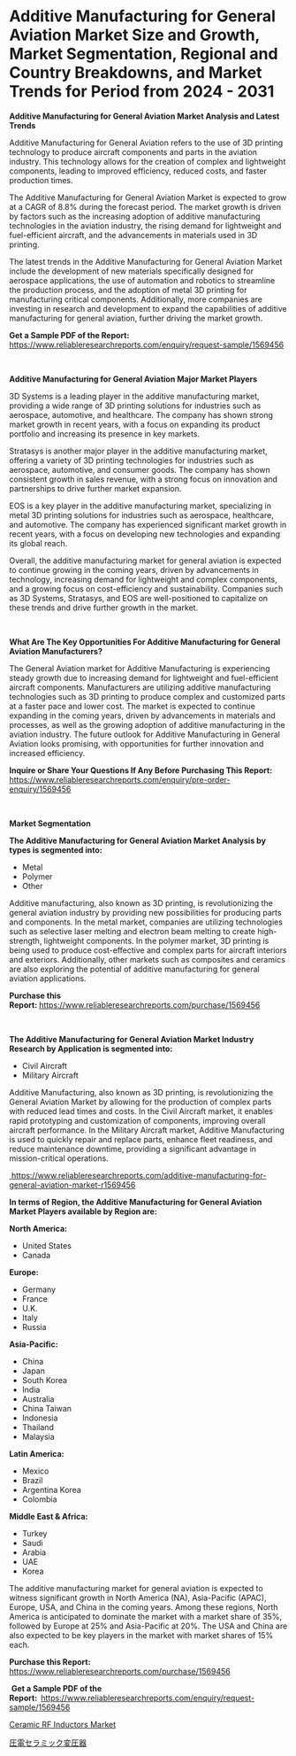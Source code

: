<p><h1>Additive Manufacturing for General Aviation Market Size and Growth, Market Segmentation, Regional and Country Breakdowns, and Market Trends for Period from 2024 -  2031</h1></p><p><strong>Additive Manufacturing for General Aviation Market Analysis and Latest Trends</strong></p>
<p><p>Additive Manufacturing for General Aviation refers to the use of 3D printing technology to produce aircraft components and parts in the aviation industry. This technology allows for the creation of complex and lightweight components, leading to improved efficiency, reduced costs, and faster production times.</p><p>The Additive Manufacturing for General Aviation Market is expected to grow at a CAGR of 8.8% during the forecast period. The market growth is driven by factors such as the increasing adoption of additive manufacturing technologies in the aviation industry, the rising demand for lightweight and fuel-efficient aircraft, and the advancements in materials used in 3D printing.</p><p>The latest trends in the Additive Manufacturing for General Aviation Market include the development of new materials specifically designed for aerospace applications, the use of automation and robotics to streamline the production process, and the adoption of metal 3D printing for manufacturing critical components. Additionally, more companies are investing in research and development to expand the capabilities of additive manufacturing for general aviation, further driving the market growth.</p></p>
<p><strong>Get a Sample PDF of the Report:&nbsp;</strong> <a href="https://www.reliableresearchreports.com/enquiry/request-sample/1569456">https://www.reliableresearchreports.com/enquiry/request-sample/1569456</a></p>
<p>&nbsp;</p>
<p><strong>Additive Manufacturing for General Aviation Major Market Players</strong></p>
<p><p>3D Systems is a leading player in the additive manufacturing market, providing a wide range of 3D printing solutions for industries such as aerospace, automotive, and healthcare. The company has shown strong market growth in recent years, with a focus on expanding its product portfolio and increasing its presence in key markets.</p><p>Stratasys is another major player in the additive manufacturing market, offering a variety of 3D printing technologies for industries such as aerospace, automotive, and consumer goods. The company has shown consistent growth in sales revenue, with a strong focus on innovation and partnerships to drive further market expansion.</p><p>EOS is a key player in the additive manufacturing market, specializing in metal 3D printing solutions for industries such as aerospace, healthcare, and automotive. The company has experienced significant market growth in recent years, with a focus on developing new technologies and expanding its global reach.</p><p>Overall, the additive manufacturing market for general aviation is expected to continue growing in the coming years, driven by advancements in technology, increasing demand for lightweight and complex components, and a growing focus on cost-efficiency and sustainability. Companies such as 3D Systems, Stratasys, and EOS are well-positioned to capitalize on these trends and drive further growth in the market.</p></p>
<p>&nbsp;</p>
<p><strong>What Are The Key Opportunities For Additive Manufacturing for General Aviation Manufacturers?</strong></p>
<p><p>The General Aviation market for Additive Manufacturing is experiencing steady growth due to increasing demand for lightweight and fuel-efficient aircraft components. Manufacturers are utilizing additive manufacturing technologies such as 3D printing to produce complex and customized parts at a faster pace and lower cost. The market is expected to continue expanding in the coming years, driven by advancements in materials and processes, as well as the growing adoption of additive manufacturing in the aviation industry. The future outlook for Additive Manufacturing in General Aviation looks promising, with opportunities for further innovation and increased efficiency.</p></p>
<p><strong>Inquire or Share Your Questions If Any Before Purchasing This Report:</strong> <a href="https://www.reliableresearchreports.com/enquiry/pre-order-enquiry/1569456">https://www.reliableresearchreports.com/enquiry/pre-order-enquiry/1569456</a></p>
<p>&nbsp;</p>
<p><strong>Market Segmentation</strong></p>
<p><strong>The Additive Manufacturing for General Aviation Market Analysis by types is segmented into:</strong></p>
<p><ul><li>Metal</li><li>Polymer</li><li>Other</li></ul></p>
<p><p>Additive manufacturing, also known as 3D printing, is revolutionizing the general aviation industry by providing new possibilities for producing parts and components. In the metal market, companies are utilizing technologies such as selective laser melting and electron beam melting to create high-strength, lightweight components. In the polymer market, 3D printing is being used to produce cost-effective and complex parts for aircraft interiors and exteriors. Additionally, other markets such as composites and ceramics are also exploring the potential of additive manufacturing for general aviation applications.</p></p>
<p><strong>Purchase this Report:&nbsp;</strong><a href="https://www.reliableresearchreports.com/purchase/1569456">https://www.reliableresearchreports.com/purchase/1569456</a></p>
<p>&nbsp;</p>
<p><strong>The Additive Manufacturing for General Aviation Market Industry Research by Application is segmented into:</strong></p>
<p><ul><li>Civil Aircraft</li><li>Military Aircraft</li></ul></p>
<p><p>Additive Manufacturing, also known as 3D printing, is revolutionizing the General Aviation Market by allowing for the production of complex parts with reduced lead times and costs. In the Civil Aircraft market, it enables rapid prototyping and customization of components, improving overall aircraft performance. In the Military Aircraft market, Additive Manufacturing is used to quickly repair and replace parts, enhance fleet readiness, and reduce maintenance downtime, providing a significant advantage in mission-critical operations.</p></p>
<p><a href="https://www.reliableresearchreports.com/additive-manufacturing-for-general-aviation-market-r1569456">&nbsp;https://www.reliableresearchreports.com/additive-manufacturing-for-general-aviation-market-r1569456</a></p>
<p><strong>In terms of Region, the Additive Manufacturing for General Aviation Market Players available by Region are:</strong></p>
<p>
    <p> <strong> North America: </strong>
        <ul>
            <li>United States</li>
            <li>Canada</li>
        </ul>
        </p> 
    <p> <strong> Europe: </strong>
        <ul>
            <li>Germany</li>
            <li>France</li>
            <li>U.K.</li>
            <li>Italy</li>
            <li>Russia</li>
        </ul>
        </p> 
    <p> <strong> Asia-Pacific: </strong>
        <ul>
            <li>China</li>
            <li>Japan</li>
            <li>South Korea</li>
            <li>India</li>
            <li>Australia</li>
            <li>China Taiwan</li>
            <li>Indonesia</li>
            <li>Thailand</li>
            <li>Malaysia</li>
        </ul>
        </p> 
    <p> <strong> Latin America: </strong>
        <ul>
            <li>Mexico</li>
            <li>Brazil</li>
            <li>Argentina Korea</li>
            <li>Colombia</li>
        </ul>
        </p> 
    <p> <strong> Middle East & Africa: </strong>
        <ul>
            <li>Turkey</li>
            <li>Saudi</li>
            <li>Arabia</li>
            <li>UAE</li>
            <li>Korea</li>
        </ul>
    </p>
    </p>
<p><p>The additive manufacturing market for general aviation is expected to witness significant growth in North America (NA), Asia-Pacific (APAC), Europe, USA, and China in the coming years. Among these regions, North America is anticipated to dominate the market with a market share of 35%, followed by Europe at 25% and Asia-Pacific at 20%. The USA and China are also expected to be key players in the market with market shares of 15% each.</p></p>
<p><strong>Purchase this Report: </strong><a href="https://www.reliableresearchreports.com/purchase/1569456">https://www.reliableresearchreports.com/purchase/1569456</a></p>
<p>&nbsp;<strong>Get a Sample PDF of the Report:&nbsp;&nbsp;</strong><a href="https://www.reliableresearchreports.com/enquiry/request-sample/1569456">https://www.reliableresearchreports.com/enquiry/request-sample/1569456</a></p>
<p><strong></strong></p>
<p><p><a href="https://issuu.com/reportprime-2/docs/ceramic-rf-inductors-market-size-2030.pptx">Ceramic RF Inductors Market</a></p><p><a href="https://github.com/oqxogxyvqe90775/Market-Research-Report-List-2/blob/main/1685884108444.md">圧電セラミック変圧器</a></p></p>